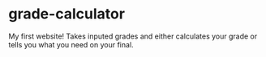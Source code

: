 # grade-calculator
My first website! Takes inputed grades and either calculates your grade or tells you what you need on your final.
